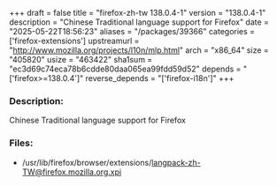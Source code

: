 +++
draft = false
title = "firefox-zh-tw 138.0.4-1"
version = "138.0.4-1"
description = "Chinese Traditional language support for Firefox"
date = "2025-05-22T18:56:23"
aliases = "/packages/39366"
categories = ['firefox-extensions']
upstreamurl = "http://www.mozilla.org/projects/l10n/mlp.html"
arch = "x86_64"
size = "405820"
usize = "463422"
sha1sum = "ec3d69c74eca78b6cdde80daa065ea99fdd59d52"
depends = "['firefox>=138.0.4']"
reverse_depends = "['firefox-i18n']"
+++
### Description: 
Chinese Traditional language support for Firefox

### Files: 
* /usr/lib/firefox/browser/extensions/langpack-zh-TW@firefox.mozilla.org.xpi
